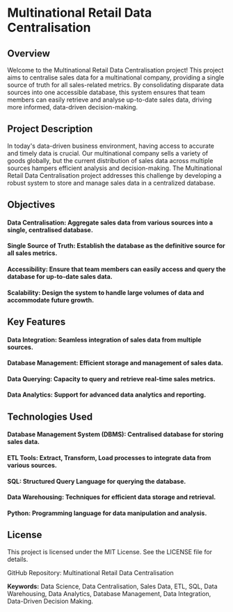 # Multinational Retail Data Centralisation

## Overview

Welcome to the Multinational Retail Data Centralisation project! 
This project aims to centralise sales data for a multinational company, providing a single source of truth for all sales-related metrics. 
By consolidating disparate data sources into one accessible database, this system ensures that team members can easily retrieve and analyse up-to-date sales data, 
driving more informed, data-driven decision-making.

## Project Description

In today's data-driven business environment, having access to accurate and timely data is crucial. Our multinational company sells a variety of goods globally, but the current distribution of sales data across multiple sources hampers efficient analysis and decision-making. The Multinational Retail Data Centralisation project addresses this challenge by developing a robust system to store and manage sales data in a centralized database.

## Objectives

#### Data Centralisation: Aggregate sales data from various sources into a single, centralised database.
#### Single Source of Truth: Establish the database as the definitive source for all sales metrics.
#### Accessibility: Ensure that team members can easily access and query the database for up-to-date sales data.
#### Scalability: Design the system to handle large volumes of data and accommodate future growth.

## Key Features

#### Data Integration: Seamless integration of sales data from multiple sources.
#### Database Management: Efficient storage and management of sales data.
#### Data Querying: Capacity to query and retrieve real-time sales metrics.
#### Data Analytics: Support for advanced data analytics and reporting.

## Technologies Used

#### Database Management System (DBMS): Centralised database for storing sales data.
#### ETL Tools: Extract, Transform, Load processes to integrate data from various sources.
#### SQL: Structured Query Language for querying the database.
#### Data Warehousing: Techniques for efficient data storage and retrieval.
#### Python: Programming language for data manipulation and analysis.

## License

This project is licensed under the MIT License. See the LICENSE file for details.


GitHub Repository: Multinational Retail Data Centralisation

**Keywords:** Data Science, Data Centralisation, Sales Data, ETL, SQL, Data Warehousing, Data Analytics, Database Management, Data Integration, Data-Driven Decision Making.
